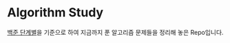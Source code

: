 # Algorithm Study

[백준 단계별](https://www.acmicpc.net/step#)을 기준으로 하여 지금까지 푼 알고리즘 문제들을 정리해 놓은 Repo입니다.
